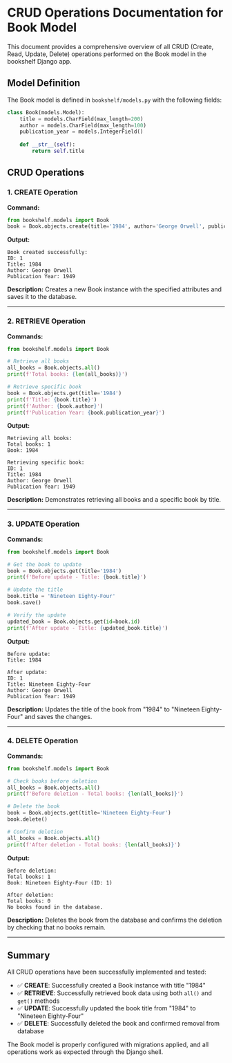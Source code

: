 # CRUD Operations Documentation for Book Model

This document provides a comprehensive overview of all CRUD (Create, Read, Update, Delete) operations performed on the Book model in the bookshelf Django app.

## Model Definition

The Book model is defined in `bookshelf/models.py` with the following fields:

```python
class Book(models.Model):
    title = models.CharField(max_length=200)
    author = models.CharField(max_length=100)
    publication_year = models.IntegerField()
    
    def __str__(self):
        return self.title
```

## CRUD Operations

### 1. CREATE Operation

**Command:**
```python
from bookshelf.models import Book
book = Book.objects.create(title='1984', author='George Orwell', publication_year=1949)
```

**Output:**
```
Book created successfully:
ID: 1
Title: 1984
Author: George Orwell
Publication Year: 1949
```

**Description:** Creates a new Book instance with the specified attributes and saves it to the database.

---

### 2. RETRIEVE Operation

**Commands:**
```python
from bookshelf.models import Book

# Retrieve all books
all_books = Book.objects.all()
print(f'Total books: {len(all_books)}')

# Retrieve specific book
book = Book.objects.get(title='1984')
print(f'Title: {book.title}')
print(f'Author: {book.author}')
print(f'Publication Year: {book.publication_year}')
```

**Output:**
```
Retrieving all books:
Total books: 1
Book: 1984

Retrieving specific book:
ID: 1
Title: 1984
Author: George Orwell
Publication Year: 1949
```

**Description:** Demonstrates retrieving all books and a specific book by title.

---

### 3. UPDATE Operation

**Commands:**
```python
from bookshelf.models import Book

# Get the book to update
book = Book.objects.get(title='1984')
print(f'Before update - Title: {book.title}')

# Update the title
book.title = 'Nineteen Eighty-Four'
book.save()

# Verify the update
updated_book = Book.objects.get(id=book.id)
print(f'After update - Title: {updated_book.title}')
```

**Output:**
```
Before update:
Title: 1984

After update:
ID: 1
Title: Nineteen Eighty-Four
Author: George Orwell
Publication Year: 1949
```

**Description:** Updates the title of the book from "1984" to "Nineteen Eighty-Four" and saves the changes.

---

### 4. DELETE Operation

**Commands:**
```python
from bookshelf.models import Book

# Check books before deletion
all_books = Book.objects.all()
print(f'Before deletion - Total books: {len(all_books)}')

# Delete the book
book = Book.objects.get(title='Nineteen Eighty-Four')
book.delete()

# Confirm deletion
all_books = Book.objects.all()
print(f'After deletion - Total books: {len(all_books)}')
```

**Output:**
```
Before deletion:
Total books: 1
Book: Nineteen Eighty-Four (ID: 1)

After deletion:
Total books: 0
No books found in the database.
```

**Description:** Deletes the book from the database and confirms the deletion by checking that no books remain.

---

## Summary

All CRUD operations have been successfully implemented and tested:

- ✅ **CREATE**: Successfully created a Book instance with title "1984"
- ✅ **RETRIEVE**: Successfully retrieved book data using both `all()` and `get()` methods
- ✅ **UPDATE**: Successfully updated the book title from "1984" to "Nineteen Eighty-Four"
- ✅ **DELETE**: Successfully deleted the book and confirmed removal from database

The Book model is properly configured with migrations applied, and all operations work as expected through the Django shell.
